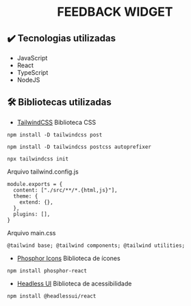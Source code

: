 <h1 align="center"> FEEDBACK WIDGET </h1>

## ✔️ Tecnologias utilizadas
- JavaScript
- React
- TypeScript
- NodeJS


## 🛠️ Bibliotecas utilizadas

- [TailwindCSS](https://tailwindcss.com/docs/installation/using-postcss)
Biblioteca CSS

```
npm install -D tailwindcss post

npm install -D tailwindcss postcss autoprefixer

npx tailwindcss init

```

 Arquivo tailwind.config.js

```
module.exports = {
  content: ["./src/**/*.{html,js}"],
  theme: {
    extend: {},
  },
  plugins: [],
} 
```

Arquivo main.css

` @tailwind base;
@tailwind components;
@tailwind utilities; `



- [Phosphor Icons](https://phosphoricons.com/)
Biblioteca de ícones

`npm install phosphor-react`

- [Headless UI](https://headlessui.dev/react/popover)
Biblioteca de acessibilidade

`npm install @headlessui/react`
